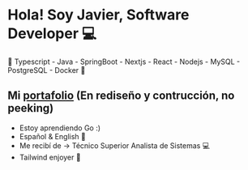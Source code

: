 # Hola! Soy Javier, Software Developer 💻

<p>🚀 Typescript - Java - SpringBoot - Nextjs - React - Nodejs - MySQL - PostgreSQL - Docker  🚀</p>

## Mi [portafolio](https://javierpineyro-website.vercel.app) (En rediseño y contrucción, no peeking) 

* Estoy aprendiendo Go :)
* Español & English 💬 
* Me recibí de -> Técnico Superior Analista de Sistemas 💻
* Tailwind enjoyer 🤍

